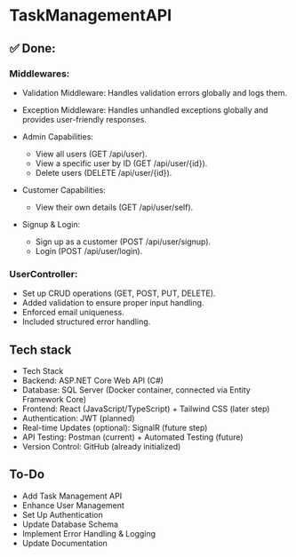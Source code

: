 # TaskManagementAPI

## ✅ Done:
### Middlewares:

* Validation Middleware: Handles validation errors globally and logs them.
* Exception Middleware: Handles unhandled exceptions globally and provides user-friendly responses.
* Admin Capabilities:
  * View all users (GET /api/user).
  * View a specific user by ID (GET /api/user/{id}).
  * Delete users (DELETE /api/user/{id}).

* Customer Capabilities:
  * View their own details (GET /api/user/self).

* Signup & Login:
  * Sign up as a customer (POST /api/user/signup).
  * Login (POST /api/user/login).


  
### UserController:

* Set up CRUD operations (GET, POST, PUT, DELETE).
* Added validation to ensure proper input handling.
* Enforced email uniqueness.
* Included structured error handling.


## Tech stack 

* Tech Stack
* Backend: ASP.NET Core Web API (C#)
* Database: SQL Server (Docker container, connected via Entity Framework Core)
* Frontend: React (JavaScript/TypeScript) + Tailwind CSS (later step)
* Authentication: JWT (planned)
* Real-time Updates (optional): SignalR (future step)
* API Testing: Postman (current) + Automated Testing (future)
* Version Control: GitHub (already initialized)

## To-Do
* Add Task Management API
* Enhance User Management
* Set Up Authentication
* Update Database Schema
* Implement Error Handling & Logging
* Update Documentation
